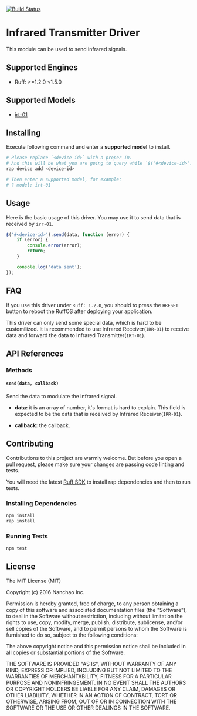 [![Build Status](https://travis-ci.org/ruff-drivers/ruff-v1-infrared-sender.svg)](https://travis-ci.org/ruff-drivers/ruff-v1-infrared-sender)

# Infrared Transmitter Driver

This module can be used to send infrared signals.

## Supported Engines

* Ruff: >=1.2.0 <1.5.0

## Supported Models

- [irt-01](https://rap.ruff.io/devices/irt-01)

## Installing

Execute following command and enter a **supported model** to install.

```sh
# Please replace `<device-id>` with a proper ID.
# And this will be what you are going to query while `$('#<device-id>')`.
rap device add <device-id>

# Then enter a supported model, for example:
# ? model: irt-01
```

## Usage

Here is the basic usage of this driver. You may use it to send data that is received by `irr-01`.

```js
$('#<device-id>').send(data, function (error) {
    if (error) {
        console.error(error);
        return;
    }

    console.log('data sent');
});
```

## FAQ

If you use this driver under `Ruff: 1.2.0`, you should to press the `HRESET` button to reboot the RuffOS after deploying your application.

This driver can only send some special data, which is hard to be customilized. It is recommended to use Infrared Receiver(`IRR-01`) to receive data and forward the data to Infrared Transmitter(`IRT-01`).

## API References

### Methods

#### `send(data, callback)`

Send the data to modulate the infrared signal.

- **data:** it is an array of number, it's format is hard to explain. This field is expected to be the data that is received by Infrared Receiver(`IRR-01`).

- **callback:** the callback.

## Contributing

Contributions to this project are warmly welcome. But before you open a pull request, please make sure your changes are passing code linting and tests.

You will need the latest [Ruff SDK](https://ruff.io/) to install rap dependencies and then to run tests.

### Installing Dependencies

```sh
npm install
rap install
```

### Running Tests

```sh
npm test
```

## License

The MIT License (MIT)

Copyright (c) 2016 Nanchao Inc.

Permission is hereby granted, free of charge, to any person obtaining a copy of this software and associated documentation files (the "Software"), to deal in the Software without restriction, including without limitation the rights to use, copy, modify, merge, publish, distribute, sublicense, and/or sell copies of the Software, and to permit persons to whom the Software is furnished to do so, subject to the following conditions:

The above copyright notice and this permission notice shall be included in all copies or substantial portions of the Software.

THE SOFTWARE IS PROVIDED "AS IS", WITHOUT WARRANTY OF ANY KIND, EXPRESS OR IMPLIED, INCLUDING BUT NOT LIMITED TO THE WARRANTIES OF MERCHANTABILITY, FITNESS FOR A PARTICULAR PURPOSE AND NONINFRINGEMENT. IN NO EVENT SHALL THE AUTHORS OR COPYRIGHT HOLDERS BE LIABLE FOR ANY CLAIM, DAMAGES OR OTHER LIABILITY, WHETHER IN AN ACTION OF CONTRACT, TORT OR OTHERWISE, ARISING FROM, OUT OF OR IN CONNECTION WITH THE SOFTWARE OR THE USE OR OTHER DEALINGS IN THE SOFTWARE.
